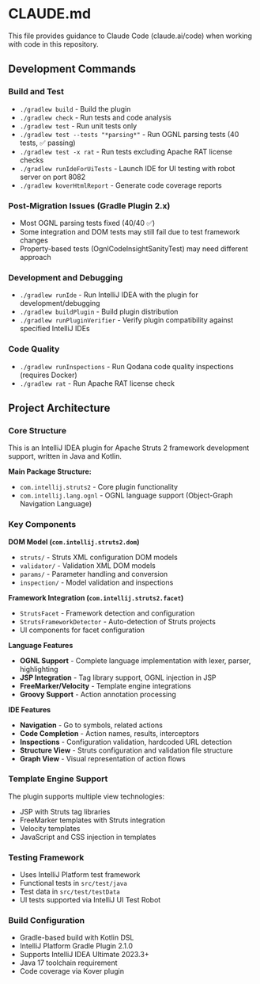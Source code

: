 # CLAUDE.md

This file provides guidance to Claude Code (claude.ai/code) when working with code in this repository.

## Development Commands

### Build and Test
- `./gradlew build` - Build the plugin
- `./gradlew check` - Run tests and code analysis
- `./gradlew test` - Run unit tests only
- `./gradlew test --tests "*parsing*"` - Run OGNL parsing tests (40 tests, ✅ passing)
- `./gradlew test -x rat` - Run tests excluding Apache RAT license checks
- `./gradlew runIdeForUiTests` - Launch IDE for UI testing with robot server on port 8082
- `./gradlew koverHtmlReport` - Generate code coverage reports

### Post-Migration Issues (Gradle Plugin 2.x)
- Most OGNL parsing tests fixed (40/40 ✅)
- Some integration and DOM tests may still fail due to test framework changes
- Property-based tests (OgnlCodeInsightSanityTest) may need different approach

### Development and Debugging
- `./gradlew runIde` - Run IntelliJ IDEA with the plugin for development/debugging
- `./gradlew buildPlugin` - Build plugin distribution
- `./gradlew runPluginVerifier` - Verify plugin compatibility against specified IntelliJ IDEs

### Code Quality
- `./gradlew runInspections` - Run Qodana code quality inspections (requires Docker)
- `./gradlew rat` - Run Apache RAT license check

## Project Architecture

### Core Structure
This is an IntelliJ IDEA plugin for Apache Struts 2 framework development support, written in Java and Kotlin.

**Main Package Structure:**
- `com.intellij.struts2` - Core plugin functionality
- `com.intellij.lang.ognl` - OGNL language support (Object-Graph Navigation Language)

### Key Components

**DOM Model (`com.intellij.struts2.dom`)**
- `struts/` - Struts XML configuration DOM models
- `validator/` - Validation XML DOM models  
- `params/` - Parameter handling and conversion
- `inspection/` - Model validation and inspections

**Framework Integration (`com.intellij.struts2.facet`)**
- `StrutsFacet` - Framework detection and configuration
- `StrutsFrameworkDetector` - Auto-detection of Struts projects
- UI components for facet configuration

**Language Features**
- **OGNL Support** - Complete language implementation with lexer, parser, highlighting
- **JSP Integration** - Tag library support, OGNL injection in JSP
- **FreeMarker/Velocity** - Template engine integrations
- **Groovy Support** - Action annotation processing

**IDE Features**
- **Navigation** - Go to symbols, related actions
- **Code Completion** - Action names, results, interceptors
- **Inspections** - Configuration validation, hardcoded URL detection
- **Structure View** - Struts configuration and validation file structure
- **Graph View** - Visual representation of action flows

### Template Engine Support
The plugin supports multiple view technologies:
- JSP with Struts tag libraries
- FreeMarker templates with Struts integration
- Velocity templates
- JavaScript and CSS injection in templates

### Testing Framework
- Uses IntelliJ Platform test framework
- Functional tests in `src/test/java`
- Test data in `src/test/testData`
- UI tests supported via IntelliJ UI Test Robot

### Build Configuration
- Gradle-based build with Kotlin DSL
- IntelliJ Platform Gradle Plugin 2.1.0
- Supports IntelliJ IDEA Ultimate 2023.3+
- Java 17 toolchain requirement
- Code coverage via Kover plugin